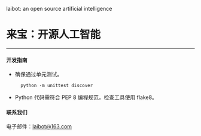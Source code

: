 laibot: an open source artificial intelligence
# 来宝：开源人工智能
---
#### 开发指南

- 确保通过单元测试。

        python -m unittest discover
- Python 代码需符合 PEP 8 编程规范，检查工具使用 flake8。

#### 联系我们

电子邮件：laibot@163.com
